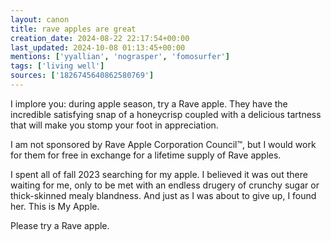 ```yaml
---
layout: canon
title: rave apples are great
creation_date: 2024-08-22 22:17:54+00:00
last_updated: 2024-10-08 01:13:45+00:00
mentions: ['yyallian', 'nograsper', 'fomosurfer']
tags: ['living well']
sources: ['1826745640862580769']
---
```


I implore you: during apple season, try a Rave apple. They have the incredible satisfying snap of a honeycrisp coupled with a delicious tartness that will make you stomp your foot in appreciation.
  
I am not sponsored by Rave Apple Corporation Council™, but I would work for them for free in exchange for a lifetime supply of Rave apples.
  
I spent all of fall 2023 searching for my apple. I believed it was out there waiting for me, only to be met with an endless drugery of crunchy sugar or thick-skinned mealy blandness. And just as I was about to give up, I found her. This is My Apple.

Please try a Rave apple.
